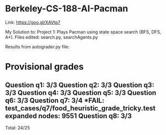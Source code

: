 # Berkeley-CS-188-AI-Pacman

Link: https://goo.gl/XAVtp7

My Solution to:
Project 1: Plays Pacman using state space search (BFS, DFS, A*).
Files edited: search.py, searchAgents.py

Results from autograder.py file:

Provisional grades
==================
Question q1: 3/3
Question q2: 3/3
Question q3: 3/3
Question q4: 3/3
Question q5: 3/3
Question q6: 3/3
Question q7: 3/4 *FAIL: test_cases/q7/food_heuristic_grade_tricky.test expanded nodes: 9551
Question q8: 3/3
------------------
Total: 24/25
